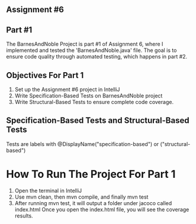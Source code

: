 Assignment #6 
--
## Part #1 
The BarnesAndNoble Project is part #1 of Assignment 6, 
where I implemented and tested the 'BarnesAndNoble.java' file. 
The goal is to ensure code quality through automated testing, which happens 
in part #2.

## **Objectives For Part 1**
1. Set up the Assignment #6 project in IntelliJ
2. Write Specification-Based Tests on BarnesAndNoble project
3. Write Structural-Based Tests to ensure complete code coverage.

## Specification-Based Tests and Structural-Based Tests
Tests are labels with @DisplayName("specification-based") or ("structural-based")

# How To Run The Project For Part 1
1. Open the terminal in IntelliJ
2. Use mvn clean, then mvn compile, and finally mvn test
3. After running mvn test, it will output a folder under jacoco called index.html
Once you open the index.html file, you will see the coverage results.